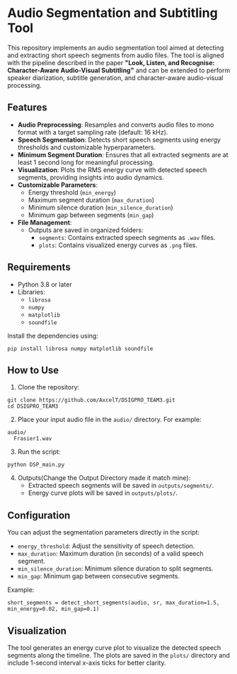 # Audio Segmentation and Subtitling Tool

This repository implements an audio segmentation tool aimed at detecting and extracting short speech segments from audio files. The tool is aligned with the pipeline described in the paper **"Look, Listen, and Recognise: Character-Aware Audio-Visual Subtitling"** and can be extended to perform speaker diarization, subtitle generation, and character-aware audio-visual processing.

## Features

- **Audio Preprocessing**: Resamples and converts audio files to mono format with a target sampling rate (default: 16 kHz).
- **Speech Segmentation**: Detects short speech segments using energy thresholds and customizable hyperparameters.
- **Minimum Segment Duration**: Ensures that all extracted segments are at least 1 second long for meaningful processing.
- **Visualization**: Plots the RMS energy curve with detected speech segments, providing insights into audio dynamics.
- **Customizable Parameters**:
  - Energy threshold (`min_energy`)
  - Maximum segment duration (`max_duration`)
  - Minimum silence duration (`min_silence_duration`)
  - Minimum gap between segments (`min_gap`)
- **File Management**:
  - Outputs are saved in organized folders:
    - `segments`: Contains extracted speech segments as `.wav` files.
    - `plots`: Contains visualized energy curves as `.png` files.

## Requirements

- Python 3.8 or later
- Libraries:
  - `librosa`
  - `numpy`
  - `matplotlib`
  - `soundfile`

Install the dependencies using:
```
pip install librosa numpy matplotlib soundfile
```

## How to Use

1. Clone the repository:
```
git clone https://github.com/AxcelT/DSIGPRO_TEAM3.git
cd DSIGPRO_TEAM3
```

2. Place your input audio file in the `audio/` directory. For example:
```
audio/
  Frasier1.wav
```

3. Run the script:
```
python DSP_main.py
```

4. Outputs(Change the Output Directory made it match mine):
   - Extracted speech segments will be saved in `outputs/segments/`.
   - Energy curve plots will be saved in `outputs/plots/`.

## Configuration

You can adjust the segmentation parameters directly in the script:
- `energy_threshold`: Adjust the sensitivity of speech detection.
- `max_duration`: Maximum duration (in seconds) of a valid speech segment.
- `min_silence_duration`: Minimum silence duration to split segments.
- `min_gap`: Minimum gap between consecutive segments.

Example:
```
short_segments = detect_short_segments(audio, sr, max_duration=1.5, min_energy=0.02, min_gap=0.1)
```

## Visualization

The tool generates an energy curve plot to visualize the detected speech segments along the timeline. The plots are saved in the `plots/` directory and include 1-second interval x-axis ticks for better clarity.

